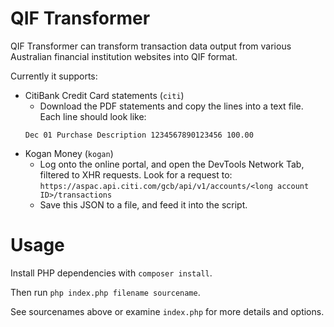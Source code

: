 # QIF Transformer

QIF Transformer can transform transaction data output from various Australian financial institution websites into QIF format.

Currently it supports:
* CitiBank Credit Card statements (`citi`)
    * Download the PDF statements and copy the lines into a text file. Each line should look like:
    ```
    Dec 01 Purchase Description 1234567890123456 100.00
    ```
* Kogan Money (`kogan`)
    * Log onto the online portal, and open the DevTools Network Tab, filtered to XHR requests. Look for a request to:
    `https://aspac.api.citi.com/gcb/api/v1/accounts/<long account ID>/transactions`
    * Save this JSON to a file, and feed it into the script.

# Usage
Install PHP dependencies with `composer install`.

Then run `php index.php filename sourcename`.

See sourcenames above or examine `index.php` for more details and options.
